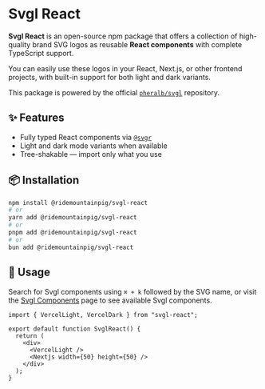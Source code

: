 # Svgl React

**Svgl React** is an open-source npm package that offers a collection of high-quality brand SVG logos as reusable **React components** with complete TypeScript support.

You can easily use these logos in your React, Next.js, or other frontend projects, with built-in support for both light and dark variants.

This package is powered by the official [`pheralb/svgl`](https://github.com/pheralb/svgl) repository.

## ✨ Features

- Fully typed React components via [`@svgr`](https://react-svgr.com/)
- Light and dark mode variants when available
- Tree-shakable — import only what you use

## 📦 Installation

```bash
npm install @ridemountainpig/svgl-react
# or
yarn add @ridemountainpig/svgl-react
# or
pnpm add @ridemountainpig/svgl-react
# or
bun add @ridemountainpig/svgl-react
```

## 🚀 Usage

Search for Svgl components using `⌘ + k` followed by the SVG name, or visit the [Svgl Components](https://svgl-react.vercel.app/docs/components) page to see available Svgl components.

```tsx
import { VercelLight, VercelDark } from "svgl-react";

export default function SvglReact() {
  return (
    <div>
      <VercelLight />
      <Nextjs width={50} height={50} />
    </div>
  );
}
```
